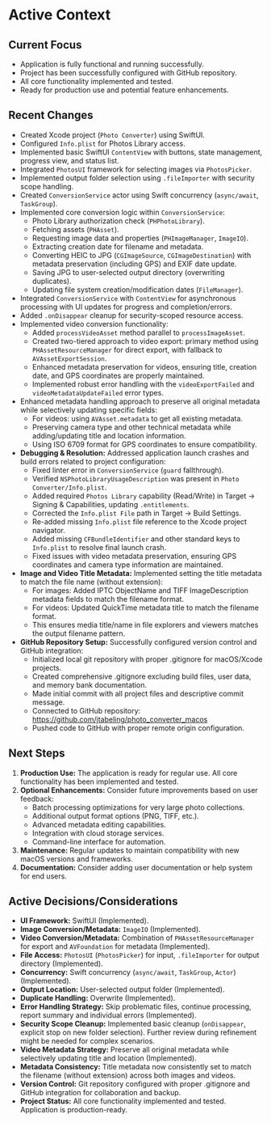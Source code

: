 # Active Context

## Current Focus

*   Application is fully functional and running successfully.
*   Project has been successfully configured with GitHub repository.
*   All core functionality implemented and tested.
*   Ready for production use and potential feature enhancements.

## Recent Changes

*   Created Xcode project (`Photo Converter`) using SwiftUI.
*   Configured `Info.plist` for Photos Library access.
*   Implemented basic SwiftUI `ContentView` with buttons, state management, progress view, and status list.
*   Integrated `PhotosUI` framework for selecting images via `PhotosPicker`.
*   Implemented output folder selection using `.fileImporter` with security scope handling.
*   Created `ConversionService` actor using Swift concurrency (`async/await`, `TaskGroup`).
*   Implemented core conversion logic within `ConversionService`:
    *   Photo Library authorization check (`PHPhotoLibrary`).
    *   Fetching assets (`PHAsset`).
    *   Requesting image data and properties (`PHImageManager`, `ImageIO`).
    *   Extracting creation date for filename and metadata.
    *   Converting HEIC to JPG (`CGImageSource`, `CGImageDestination`) with metadata preservation (including GPS) and EXIF date update.
    *   Saving JPG to user-selected output directory (overwriting duplicates).
    *   Updating file system creation/modification dates (`FileManager`).
*   Integrated `ConversionService` with `ContentView` for asynchronous processing with UI updates for progress and completion/errors.
*   Added `.onDisappear` cleanup for security-scoped resource access.
*   Implemented video conversion functionality:
    *   Added `processVideoAsset` method parallel to `processImageAsset`.
    *   Created two-tiered approach to video export: primary method using `PHAssetResourceManager` for direct export, with fallback to `AVAssetExportSession`.
    *   Enhanced metadata preservation for videos, ensuring title, creation date, and GPS coordinates are properly maintained.
    *   Implemented robust error handling with the `videoExportFailed` and `videoMetadataUpdateFailed` error types.
*   Enhanced metadata handling approach to preserve all original metadata while selectively updating specific fields:
    *   For videos: using `AVAsset.metadata` to get all existing metadata.
    *   Preserving camera type and other technical metadata while adding/updating title and location information.
    *   Using ISO 6709 format for GPS coordinates to ensure compatibility.
*   **Debugging & Resolution:** Addressed application launch crashes and build errors related to project configuration:
    *   Fixed linter error in `ConversionService` (`guard` fallthrough).
    *   Verified `NSPhotoLibraryUsageDescription` was present in `Photo Converter/Info.plist`.
    *   Added required `Photos Library` capability (Read/Write) in Target -> Signing & Capabilities, updating `.entitlements`.
    *   Corrected the `Info.plist File` path in Target -> Build Settings.
    *   Re-added missing `Info.plist` file reference to the Xcode project navigator.
    *   Added missing `CFBundleIdentifier` and other standard keys to `Info.plist` to resolve final launch crash.
    *   Fixed issues with video metadata preservation, ensuring GPS coordinates and camera type information are maintained.
*   **Image and Video Title Metadata:** Implemented setting the title metadata to match the file name (without extension):
    *   For images: Added IPTC ObjectName and TIFF ImageDescription metadata fields to match the filename format.
    *   For videos: Updated QuickTime metadata title to match the filename format.
    *   This ensures media title/name in file explorers and viewers matches the output filename pattern.
*   **GitHub Repository Setup:** Successfully configured version control and GitHub integration:
    *   Initialized local git repository with proper .gitignore for macOS/Xcode projects.
    *   Created comprehensive .gitignore excluding build files, user data, and memory bank documentation.
    *   Made initial commit with all project files and descriptive commit message.
    *   Connected to GitHub repository: https://github.com/jtabeling/photo_converter_macos
    *   Pushed code to GitHub with proper remote origin configuration.

## Next Steps

1.  **Production Use:** The application is ready for regular use. All core functionality has been implemented and tested.
2.  **Optional Enhancements:** Consider future improvements based on user feedback:
    *   Batch processing optimizations for very large photo collections.
    *   Additional output format options (PNG, TIFF, etc.).
    *   Advanced metadata editing capabilities.
    *   Integration with cloud storage services.
    *   Command-line interface for automation.
3.  **Maintenance:** Regular updates to maintain compatibility with new macOS versions and frameworks.
4.  **Documentation:** Consider adding user documentation or help system for end users.

## Active Decisions/Considerations

*   **UI Framework:** SwiftUI (Implemented).
*   **Image Conversion/Metadata:** `ImageIO` (Implemented).
*   **Video Conversion/Metadata:** Combination of `PHAssetResourceManager` for export and `AVFoundation` for metadata (Implemented).
*   **File Access:** `PhotosUI` (`PhotosPicker`) for input, `.fileImporter` for output directory (Implemented).
*   **Concurrency:** Swift concurrency (`async/await`, `TaskGroup`, `Actor`) (Implemented).
*   **Output Location:** User-selected output folder (Implemented).
*   **Duplicate Handling:** Overwrite (Implemented).
*   **Error Handling Strategy:** Skip problematic files, continue processing, report summary and individual errors (Implemented).
*   **Security Scope Cleanup:** Implemented basic cleanup (`onDisappear`, explicit stop on new folder selection). Further review during refinement might be needed for complex scenarios.
*   **Video Metadata Strategy:** Preserve all original metadata while selectively updating title and location (Implemented).
*   **Metadata Consistency:** Title metadata now consistently set to match the filename (without extension) across both images and videos.
*   **Version Control:** Git repository configured with proper .gitignore and GitHub integration for collaboration and backup.
*   **Project Status:** All core functionality implemented and tested. Application is production-ready. 